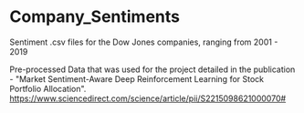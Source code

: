 # Company_Sentiments
Sentiment .csv files for the Dow Jones companies, ranging from 2001 - 2019

Pre-processed Data that was used for the project detailed in the publication - "Market Sentiment-Aware Deep Reinforcement Learning for Stock Portfolio Allocation".
https://www.sciencedirect.com/science/article/pii/S2215098621000070#
